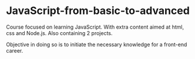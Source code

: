# JavaScript-from-basic-to-advanced
Course focused on learning JavaScript. 
With extra content aimed at html, css and Node.js. 
Also containing 2 projects.

Objective in doing so is to initiate the necessary knowledge for a front-end career.
